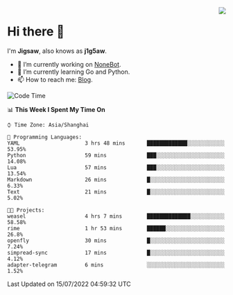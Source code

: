 <a href="#">
  <img align="right" src="https://github-readme-stats.vercel.app/api?username=j1g5awi&count_private=true&show_icons=true&title_color=80070B&text_color=B3B3B3&bg_color=212121&icon_color=80070B" />
</a>

# Hi there 👋

I'm **Jigsaw**, also knows as **j1g5aw**.

- 🔭 I’m currently working on [NoneBot](https://github.com/nonebot).
- 🌱 I’m currently learning Go and Python.
- 📫 How to reach me: [Blog](https://blog.maddestroyer.xyz/).

<!--START_SECTION:waka-->
![Code Time](http://img.shields.io/badge/Code%20Time-0%20secs-blue)

📊 **This Week I Spent My Time On** 

```text
⌚︎ Time Zone: Asia/Shanghai

💬 Programming Languages: 
YAML                     3 hrs 48 mins       █████████████░░░░░░░░░░░░   53.95% 
Python                   59 mins             ███░░░░░░░░░░░░░░░░░░░░░░   14.08% 
Lua                      57 mins             ███░░░░░░░░░░░░░░░░░░░░░░   13.54% 
Markdown                 26 mins             █░░░░░░░░░░░░░░░░░░░░░░░░   6.33% 
Text                     21 mins             █░░░░░░░░░░░░░░░░░░░░░░░░   5.02%

🐱‍💻 Projects: 
weasel                   4 hrs 7 mins        ██████████████░░░░░░░░░░░   58.58% 
rime                     1 hr 53 mins        ██████░░░░░░░░░░░░░░░░░░░   26.8% 
openfly                  30 mins             █░░░░░░░░░░░░░░░░░░░░░░░░   7.24% 
simpread-sync            17 mins             █░░░░░░░░░░░░░░░░░░░░░░░░   4.12% 
adapter-telegram         6 mins              ░░░░░░░░░░░░░░░░░░░░░░░░░   1.52%

```


 Last Updated on 15/07/2022 04:59:32 UTC
<!--END_SECTION:waka-->
